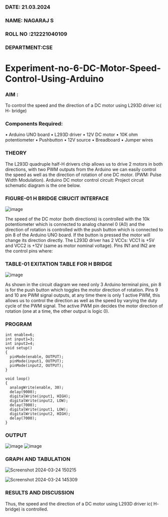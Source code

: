 ###  DATE: 21.03.2024
###  NAME: NAGARAJ S
###  ROLL NO :212221040109
###  DEPARTMENT:CSE
# Experiment-no-6-DC-Motor-Speed-Control-Using-Arduino
### AIM : 
To control the speed and the direction of a DC motor using L293D driver ic( H- bridge)

### Components Required:
•	Arduino UNO board
•	L293D driver
•	12V DC motor
•	10K ohm potentiometer
•	Pushbutton
•	12V source
•	Breadboard
•	Jumper wires
### THEORY 
The L293D quadruple half-H drivers chip allows us to drive 2 motors in both directions, with two PWM outputs from the Arduino we can easily control the speed as well as the direction of rotation of one DC motor. (PWM: Pulse Width Modulation).
Arduino DC motor control circuit:
Project circuit schematic diagram is the one below.
### FIGURE-01 H BRIDGE CIRUCIT INTERFACE
![image](https://user-images.githubusercontent.com/36288975/167763051-b230c183-afc5-46f2-ba95-0f95e10dd6c9.png)
 
 
The speed of the DC motor (both directions) is controlled with the 10k potentiometer which is connected to analog channel 0 (A0) and the direction of rotation is controlled with the push button which is connected to pin 8 of the Arduino UNO board. If the button is pressed the motor will change its direction directly.
The L293D driver has 2 VCCs: VCC1 is +5V and VCC2 is +12V (same as motor nominal voltage). Pins IN1 and IN2 are the control pins where:
### TABLE-01 EXITATION TABLE FOR H BRIDGE 
![image](https://user-images.githubusercontent.com/36288975/167763120-1421c2c5-8381-49eb-b376-03f6e1113b7a.png)



As shown in the circuit diagram we need only 3 Arduino terminal pins, pin 8 is for the push button which toggles the motor direction of rotation. Pins 9 and 10 are PWM signal outputs, at any time there is only 1 active PWM, this allows us to control the direction as well as the speed by varying the duty cycle of the PWM signal. The active PWM pin decides the motor direction of rotation (one at a time, the other output is logic 0).

### PROGRAM 
```
int enable=6;
int input1=3;
int input2=4;
void setup()
{
  pinMode(enable, OUTPUT);
  pinMode(input1, OUTPUT);
  pinMode(input2, OUTPUT);
}

void loop()
{
  analogWrite(enable, 30);
  delay(9000); 
  digitalWrite(input1, HIGH);
  digitalWrite(input2, LOW);
  delay(7000);
  digitalWrite(input1, LOW);
  digitalWrite(input2, HIGH);
  delay(7000);
}
```

### OUTPUT
![image](https://github.com/nagaraj6618/Experiment-no-7-DC-Motor-Speed-Control-Using-Arduino/assets/127173574/a9f063b0-d021-436b-93ad-70c7e820c6bc)
![image](https://github.com/nagaraj6618/Experiment-no-7-DC-Motor-Speed-Control-Using-Arduino/assets/127173574/0b530f46-78f1-41fb-9a10-19fd890013e2)



### GRAPH AND TABULATION 

![Screenshot 2024-03-24 150215](https://github.com/nagaraj6618/Experiment-no-7-DC-Motor-Speed-Control-Using-Arduino/assets/127173574/276e605e-479b-42ff-8047-5fd2ef2f6ef4)

![Screenshot 2024-03-24 145309](https://github.com/nagaraj6618/Experiment-no-7-DC-Motor-Speed-Control-Using-Arduino/assets/127173574/a9d33372-b52f-42d5-bbbd-36b6e018f516)




### RESULTS AND DISCUSSION 
Thus, the speed and the direction of a DC motor using L293D driver ic( H- bridge) is controlled.
